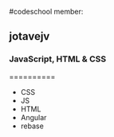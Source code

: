 #codeschool member: 
## jotavejv
### JavaScript, HTML & CSS
==========


* CSS
* JS
* HTML
* Angular
* rebase
